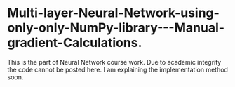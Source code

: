 # Multi-layer-Neural-Network-using-only-only-NumPy-library---Manual-gradient-Calculations.

This is the part of Neural Network course work. Due to academic integrity the code cannot be posted here. I am explaining the implementation method soon.
